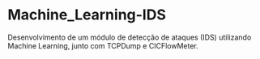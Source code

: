 # Machine_Learning-IDS
Desenvolvimento de um módulo de detecção de ataques (IDS) utilizando Machine Learning, junto com TCPDump e CICFlowMeter.

